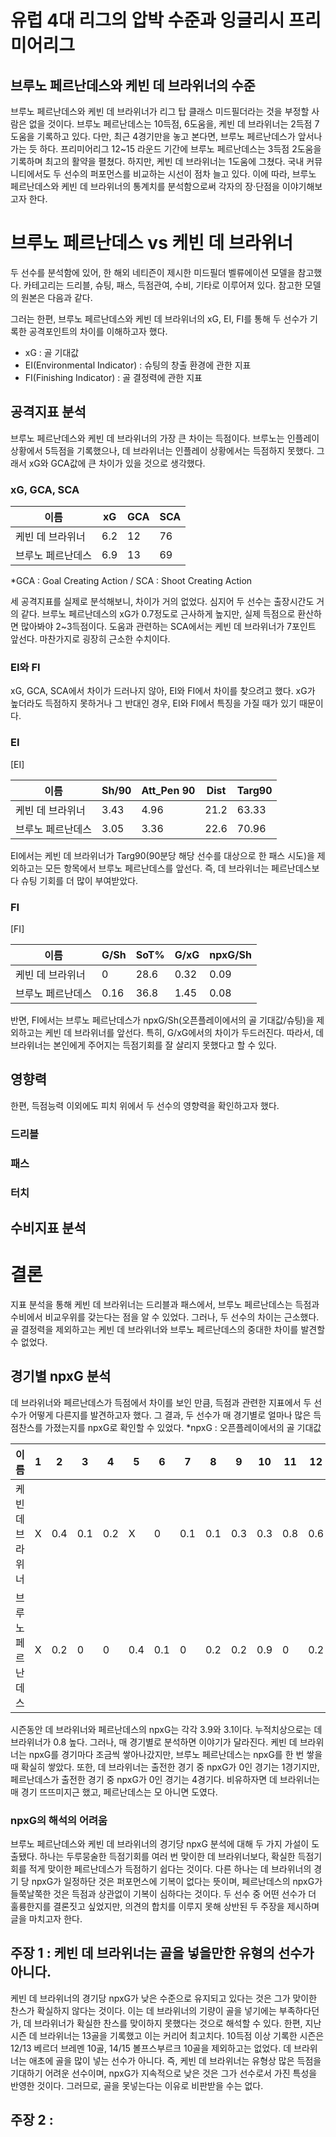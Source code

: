 # 유럽 4대 리그의 압박 수준과 잉글리시 프리미어리그 

## 브루노 페르난데스와 케빈 데 브라위너의 수준
 브루노 페르난데스와 케빈 데 브라위너가 리그 탑 클래스 미드필더라는 것을 부정할 사람은 없을 것이다. 브루노 페르난데스는 10득점, 6도움을, 케빈 데 브라위너는 2득점 7도움을 기록하고 있다. 다만, 최근 4경기만을 놓고 본다면, 브루노 페르난데스가 앞서나가는 듯 하다. 프리미어리그 12~15 라운드 기간에 브루노 페르난데스는 3득점 2도움을 기록하며 최고의 활약을 펼쳤다. 하지만, 케빈 데 브라위너는 1도움에 그쳤다. 국내 커뮤니티에서도 두 선수의 퍼포먼스를 비교하는 시선이 점차 늘고 있다. 이에 따라, 브루노 페르난데스와 케빈 데 브라위너의 통계치를 분석함으로써 각자의 장·단점을 이야기해보고자 한다. 

# 브루노 페르난데스 vs 케빈 데 브라위너 
 두 선수를 분석함에 있어, 한 해외 네티즌이 제시한 미드필더 벨류에이션 모델을 참고했다. 카테고리는 드리블, 슈팅, 패스, 득점관여, 수비, 기타로 이루어져 있다. 참고한 모델의 원본은 다음과 같다. 

 그러는 한편, 브루노 페르난데스와 케빈 데 브라위너의 xG, EI, FI를 통해 두 선수가 기록한 공격포인트의 차이를 이해하고자 했다. 

* xG : 골 기대값
* EI(Environmental Indicator) : 슈팅의 창출 환경에 관한 지표
* FI(Finishing Indicator) : 골 결정력에 관한 지표

## 공격지표 분석
 브루노 페르난데스와 케빈 데 브라위너의 가장 큰 차이는 득점이다. 브루노는 인플레이 상황에서 5득점을 기록했으나, 데 브라위너는 인플레이 상황에서는 득점하지 못했다. 그래서 xG와 GCA값에 큰 차이가 있을 것으로 생각했다. 

### xG, GCA, SCA
이름|xG|GCA|SCA
-----|-----|-----|-----
케빈 데 브라위너|6.2|12|76
브루노 페르난데스|6.9|13|69

*GCA : Goal Creating Action / SCA : Shoot Creating Action 

 세 공격지표를 실제로 분석해보니, 차이가 거의 없었다. 심지어 두 선수는 출장시간도 거의 같다. 브루노 페르난데스의 xG가 0.7정도로 근사하게 높지만, 실제 득점으로 환산하면 많아봐야 2~3득점이다. 도움과 관련하는 SCA에서는 케빈 데 브라위너가 7포인트 앞선다. 마찬가지로 굉장히 근소한 수치이다. 

### EI와 FI
 xG, GCA, SCA에서 차이가 드러나지 않아, EI와 FI에서 차이를 찾으려고 했다. xG가 높더라도 득점하지 못하거나 그 반대인 경우, EI와 FI에서 특징을 가질 때가 있기 때문이다. 

### EI
[EI]

이름|Sh/90|Att_Pen 90|Dist|Targ90
-----|-----|-----|-----|-----
케빈 데 브라위너|3.43|4.96|21.2|63.33
브루노 페르난데스|3.05|3.36|22.6|70.96

 EI에서는 케빈 데 브라위너가 Targ90(90분당 해당 선수를 대상으로 한 패스 시도)을 제외하고는 모든 항목에서 브루노 페르난데스를 앞선다. 즉, 데 브라위너는 페르난데스보다 슈팅 기회를 더 많이 부여받았다. 

### FI
[FI]

이름|G/Sh|SoT%|G/xG|npxG/Sh
-----|-----|-----|-----|-----
케빈 데 브라위너|0|28.6|0.32|0.09
브루노 페르난데스|0.16|36.8|1.45|0.08

 반면, FI에서는 브루노 페르난데스가 npxG/Sh(오픈플레이에서의 골 기대값/슈팅)을 제외하고는 케빈 데 브라위너를 앞선다. 특히, G/xG에서의 차이가 두드러진다. 따라서, 데 브라위너는 본인에게 주어지는 득점기회를 잘 살리지 못했다고 할 수 있다. 

 

## 영향력
 한편, 득점능력 이외에도 피치 위에서 두 선수의 영향력을 확인하고자 했다. 

### 드리블
### 패스
### 터치

## 수비지표 분석

# 결론
 지표 분석을 통해 케빈 데 브라위너는 드리블과 패스에서, 브루노 페르난데스는 득점과 수비에서 비교우위를 갖는다는 점을 알 수 있었다. 그러나, 두 선수의 차이는 근소했다. 골 결정력을 제외하고는 케빈 데 브라위너와 브루노 페르난데스의 중대한 차이를 발견할 수 없었다. 

## 경기별 npxG 분석
 데 브라위너와 페르난데스가 득점에서 차이를 보인 만큼, 득점과 관련한 지표에서 두 선수가 어떻게 다른지를 발견하고자 했다. 그 결과, 두 선수가 매 경기별로 얼마나 많은 득점찬스를 가졌는지를 npxG로 확인할 수 있었다. 
 *npxG : 오픈플레이에서의 골 기대값
 
이름|1|2|3|4|5|6|7|8|9|10|11|12|13|14|15|계
-----|-----|-----|-----|-----|-----|-----|-----|-----|-----|-----|-----|-----|-----|-----|-----|-----
케빈 데 브라위너|X|0.4|0.1|0.2|X|0|0.1|0.1|0.3|0.3|0.8|0.6|0.3|0.2|0.4|3.9
브루노 페르난데스|X|0.2|0|0|0.4|0.1|0|0.2|0.2|0.9|0|0.2|0|0.2|0.6|3.1

 시즌동안 데 브라위너와 페르난데스의 npxG는 각각 3.9와 3.1이다. 누적치상으로는 데 브라위너가 0.8 높다. 그러나, 매 경기별로 분석하면 이야기가 달라진다. 케빈 데 브라위너는 npxG를 경기마다 조금씩 쌓아나갔지만, 브루노 페르난데스는 npxG를 한 번 쌓을 때 확실히 쌓았다. 또한, 데 브라위너는 출전한 경기 중 npxG가 0인 경기는 1경기지만, 페르난데스가 출전한 경기 중 npxG가 0인 경기는 4경기다. 비유하자면 데 브라위너는 매 경기 뜨뜨미지근 했고, 페르난데스는 모 아니면 도였다. 
 
### npxG의 해석의 어려움 
 브루노 페르난데스와 케빈 데 브라위너의 경기당 npxG 분석에 대해 두 가지 가설이 도출됐다. 하나는 두루뭉술한 득점기회를 여러 번 맞이한 데 브라위너보다, 확실한 득점기회를 적게 맞이한 페르난데스가 득점하기 쉽다는 것이다. 다른 하나는 데 브라위너의 경기 당 npxG가 일정하단 것은 퍼포먼스에 기복이 없다는 뜻이며, 페르난데스의 npxG가 들쭉날쭉한 것은 득점과 상관없이 기복이 심하다는 것이다. 두 선수 중 어떤 선수가 더 훌륭한지를 결론짓고 싶었지만, 의견의 합치를 이루지 못해 상반된 두 주장을 제시하며 글을 마치고자 한다. 
 
## 주장 1 : 케빈 데 브라위너는 골을 넣을만한 유형의 선수가 아니다. 
 케빈 데 브라위너의 경기당 npxG가 낮은 수준으로 유지되고 있다는 것은 그가 맞이한 찬스가 확실하지 않다는 것이다. 이는 데 브라위너의 기량이 골을 넣기에는 부족하다던가, 데 브라위너가 확실한 찬스를 맞이하지 못했다는 것으로 해석할 수 있다. 한편, 지난 시즌 데 브라위너는 13골을 기록했고 이는 커리어 최고치다. 10득점 이상 기록한 시즌은 12/13 베르더 브레멘 10골, 14/15 볼프스부르크 10골을 제외하고는 없었다. 데 브라위너는 애초에 골을 많이 넣는 선수가 아니다. 즉, 케빈 데 브라위너는 유형상 많은 득점을 기대하기 어려운 선수이며, npxG가 지속적으로 낮은 것은 그가 선수로서 가진 특성을 반영한 것이다. 그러므로, 골을 못넣는다는 이유로 비판받을 수는 없다. 
 
## 주장 2 : 
 
